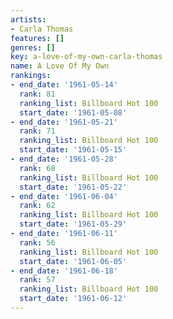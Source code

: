 ```yaml
---
artists:
- Carla Thomas
features: []
genres: []
key: a-love-of-my-own-carla-thomas
name: A Love Of My Own
rankings:
- end_date: '1961-05-14'
  rank: 81
  ranking_list: Billboard Hot 100
  start_date: '1961-05-08'
- end_date: '1961-05-21'
  rank: 71
  ranking_list: Billboard Hot 100
  start_date: '1961-05-15'
- end_date: '1961-05-28'
  rank: 68
  ranking_list: Billboard Hot 100
  start_date: '1961-05-22'
- end_date: '1961-06-04'
  rank: 62
  ranking_list: Billboard Hot 100
  start_date: '1961-05-29'
- end_date: '1961-06-11'
  rank: 56
  ranking_list: Billboard Hot 100
  start_date: '1961-06-05'
- end_date: '1961-06-18'
  rank: 57
  ranking_list: Billboard Hot 100
  start_date: '1961-06-12'
---
```


